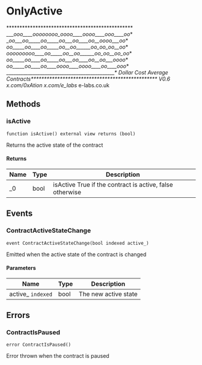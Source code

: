 # OnlyActive





************************************************ ____ooo____oooooooo_oooo____oooo____ooo____oo_* __oo___oo_____oo_____oo___oo____oo__oooo___oo_* _oo_____oo____oo_____oo__oo______oo_oo_oo__oo_* _ooooooooo____oo_____oo__oo______oo_oo__oo_oo_* _oo_____oo____oo_____oo___oo____oo__oo___oooo_* _oo_____oo____oo____oooo____oooo____oo____ooo_* ______________________________________________*       Dollar Cost Average Contracts************************************************                  V0.6  x.com/0xAtion  x.com/e_labs_  e-labs.co.uk



## Methods

### isActive

```solidity
function isActive() external view returns (bool)
```

Returns the active state of the contract




#### Returns

| Name | Type | Description |
|---|---|---|
| _0 | bool | isActive True if the contract is active, false otherwise |



## Events

### ContractActiveStateChange

```solidity
event ContractActiveStateChange(bool indexed active_)
```

Emitted when the active state of the contract is changed



#### Parameters

| Name | Type | Description |
|---|---|---|
| active_ `indexed` | bool | The new active state |



## Errors

### ContractIsPaused

```solidity
error ContractIsPaused()
```

Error thrown when the contract is paused





